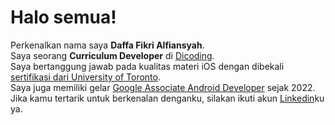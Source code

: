# Halo semua!
Perkenalkan nama saya **Daffa Fikri Alfiansyah**.\
Saya seorang **Curriculum Developer** di [Dicoding](https://www.dicoding.com/).\
Saya bertanggung jawab pada kualitas materi iOS dengan dibekali [sertifikasi dari University of Toronto](https://www.coursera.org/account/accomplishments/specialization/CLKJD8XBXJ3M).\
Saya juga memiliki gelar [Google Associate Android Developer](https://www.credential.net/h5deoi5h) sejak 2022.\
Jika kamu tertarik untuk berkenalan denganku, silakan ikuti akun [Linkedin](https://www.linkedin.com/in/gilang-adhan/)ku ya.
